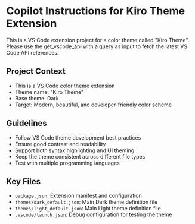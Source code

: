 # Copilot Instructions for Kiro Theme Extension

<!-- Use this file to provide workspace-specific custom instructions to Copilot. For more details, visit https://code.visualstudio.com/docs/copilot/copilot-customization#_use-a-githubcopilotinstructionsmd-file -->

This is a VS Code extension project for a color theme called "Kiro Theme". Please use the get_vscode_api with a query as input to fetch the latest VS Code API references.

## Project Context

- This is a VS Code color theme extension
- Theme name: "Kiro Theme"
- Base theme: Dark
- Target: Modern, beautiful, and developer-friendly color scheme

## Guidelines

- Follow VS Code theme development best practices
- Ensure good contrast and readability
- Support both syntax highlighting and UI theming
- Keep the theme consistent across different file types
- Test with multiple programming languages

## Key Files

- `package.json`: Extension manifest and configuration
- `themes/dark_default.json`: Main Dark theme definition file
- `themes/light_default.json`: Main Light theme definition file
- `.vscode/launch.json`: Debug configuration for testing the theme
